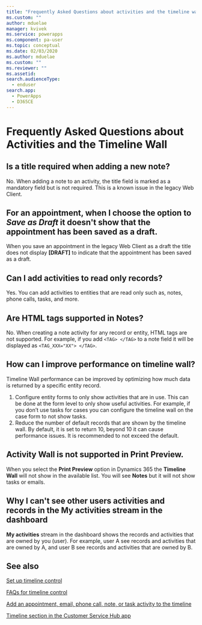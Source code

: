 ```yaml
---
title: "Frequently Asked Questions about activities and the timeline wall| MicrosoftDocs"
ms.custom: ""
author: mduelae
manager: kvivek
ms.service: powerapps
ms.component: pa-user
ms.topic: conceptual
ms.date: 02/03/2020
ms.author: mduelae
ms.custom: ""
ms.reviewer: ""
ms.assetid: 
search.audienceType: 
  - enduser
search.app: 
  - PowerApps
  - D365CE
---
```

# Frequently Asked Questions about Activities and the Timeline Wall  

## Is a title required when adding a new note?

No. When adding a note to an activity, the title field is marked as a mandatory field but is not required. This is a known issue in the legacy Web Client.

## For an appointment, when I choose the option to *Save as Draft* it doesn't show that the appointment has been saved as a draft.

When you save an appointment in the legacy Web Client as a draft the title does not display **[DRAFT]** to indicate that the appointment has been saved as a draft.

## Can I add activities to read only records?

Yes. You can add activities to entities that are read only such as, notes, phone calls, tasks, and more. 

## Are HTML tags supported in **Notes**?

No. When creating a note activity for any record or entity, HTML tags are not supported. For example, if you add `<TAG> </TAG>` to a note field it will be displayed as `<TAG_XXX="XX"> </TAG>`.

## How can I improve performance on timeline wall?

Timeline Wall performance can be improved by optimizing how much data is returned by a specific entity record. 

1.	Configure entity forms to only show activities that are in use.  This can be done at the form level to only show useful activities.  For example, if you don’t use tasks for cases you can configure the timeline wall on the case form to not show tasks.
2.	Reduce the number of default records that are shown by the timeline wall.  By default, it is set to return 10, beyond 10 it can cause performance issues.  It is recommended to not exceed the default. 

## Activity Wall is not supported in Print Preview.

When you select the **Print Preview** option in Dynamics 365 the **Timeline Wall** will not show in the available list. You will see **Notes** but it will not show tasks or emails.

## Why I can't see other users activities and records in the My activities stream in the dashboard

**My activities** stream in the dashboard shows the records and activities that are owned by you (user). For example, user A see records and activities that are owned by A, and user B see records and activities that are owned by B.

## See also

[Set up timeline control](../maker/model-driven-apps/set-up-timeline-control.md)

[FAQs for timeline control](../maker/model-driven-apps/faqs-timeline-control.md)

[Add an appointment, email, phone call, note, or task activity to the timeline](add-activities.md)

[Timeline section in the Customer Service Hub app](https://docs.microsoft.com/dynamics365/customer-service/customer-service-hub-user-guide-basics#timeline)